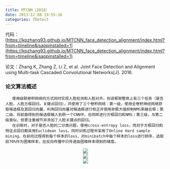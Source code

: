 ```yaml
---
title: MTCNN（2016）
date: 2013-12-08 19:55:16
categories: fDetect
---
```


<script type="text/javascript" src="http://cdn.mathjax.org/mathjax/latest/MathJax.js?config=default"></script>

代码：[https://kpzhang93.github.io/MTCNN_face_detection_alignment/index.html?from=timeline&isappinstalled=1](https://kpzhang93.github.io/MTCNN_face_detection_alignment/index.html?from=timeline&isappinstalled=1)

论文：Zhang K, Zhang Z, Li Z, et al. Joint Face Detection and Alignment using Multi-task Cascaded Convolutional Networks[J]. 2016.

### 论文算法概述

       使用级联卷积网络的方式同时实现人脸检测和人脸对齐，则该框架整体上有三个任务（是否人脸，人脸方框回归，关键点回归），共使用了三个卷积网络：第一级，使用全卷积神经网络获取候选框及其回归向量，利用回归向量对候选框进行校正并使用非极大值抑制NMS来融合框；第二级，将前面得到的候选框输入到例一个CNN中，也同样进行方框回归和NMS；第三级，与第二级类似，但更注重细节并添加了人脸关键点的回归。
       在训练时，对于是否人脸的二分类问题，使用cross-entropy loss，而对于方框回归和特征点回归都采用Euclidean loss。同时训练过程中采用了Online Hard sample mining，在前向过程得到每个样本的loss，对minibatch中每个样本的loss进行排序，选取前70%作为困难样本，在反向传播中只传递由困难样本得到的梯度。

<center><img src="{{ site.baseurl }}/images/pdDetect/mtcnn1.png"></center>

<center><img src="{{ site.baseurl }}/images/pdDetect/mtcnn2.png"></center>

<center><img src="{{ site.baseurl }}/images/pdDetect/mtcnn3.png"></center>


